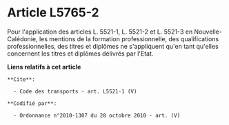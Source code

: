 # Article L5765-2

Pour l'application des articles L. 5521-1, L. 5521-2 et L. 5521-3 en Nouvelle-Calédonie, les mentions de la formation
professionnelle, des qualifications professionnelles, des titres et diplômes ne s'appliquent qu'en tant qu'elles concernent
les titres et diplômes délivrés par l'Etat.

**Liens relatifs à cet article**

	**Cite**:

	  - Code des transports - art. L5521-1 (V)

	**Codifié par**:

	  - Ordonnance n°2010-1307 du 28 octobre 2010 - art. (V)
